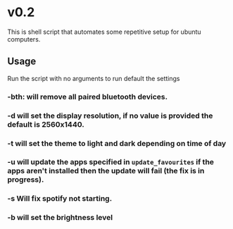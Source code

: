 # v0.2

This is shell script that automates some repetitive setup for ubuntu computers.

## Usage

Run the script with no arguments to run default the settings

### -bth: will remove all paired bluetooth devices.

### -d <value> will set the display resolution, if no value is provided the default is 2560x1440.

### -t will set the theme to light and dark depending on time of day

### -u will update the apps specified in ```update_favourites``` if the apps aren't installed then the update will fail (the fix is in progress).

### -s Will fix spotify not starting.

### -b <value> will set the brightness level



